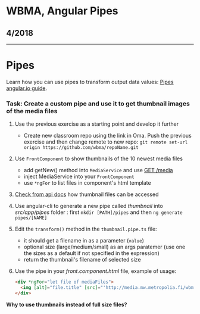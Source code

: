 # WBMA, Angular Pipes

## 4/2018

---

# Pipes

Learn how you can use pipes to transform output data values: [Pipes angular.io guide](https://angular.io/docs/ts/latest/guide/pipes.html).

### Task: Create a custom pipe and use it to get thumbnail images of the media files 

1. Use the previous exercise as a starting point and develop it further
    - Create new classroom repo using the link in Oma. Push the previous exercise and then change remote to new repo: `git remote set-url origin https://github.com/wbma/repoName.git`
1. Use `FrontComponent` to show thumbnails of the 10 newest media files
    - add getNew() method into `MediaService` and use [GET /media](http://media.mw.metropolia.fi/wbma/docs/#api-Media-GetMediaFiles)
    - inject MediaService into your `FrontComponent`
    - use `*ngFor` to list files in component's html template
1. [Check from api docs](http://media.mw.metropolia.fi/wbma/docs/#api-Media-GetFile) how thumbnail files can be accessed
1. Use angular-cli to generate a new pipe called _thumbnail_ into _src/app/pipes_ folder : first `mkdir [PATH]/pipes` and then `ng generate pipes/[NAME]`
1. Edit the `transform()` method in the `thumbnail.pipe.ts` file:
    - it should get a filename in as a parameter (`value`)
    - optional size (large/medium/small) as an args paratemer (use one the sizes as a default if not specified in the expression)
    - return the thumbnail's filename of selected size
1. Use the pipe in your _front.component.html_ file, example of usage:

    ```html
    <div *ngFor="let file of mediaFiles">
      <img [alt]="file.title" [src]="'http://media.mw.metropolia.fi/wbma/uploads/' + (file.filename | thumbnail: 'small')">
    </div>
    ```
  
  **Why to use thumbnails instead of full size files?**
